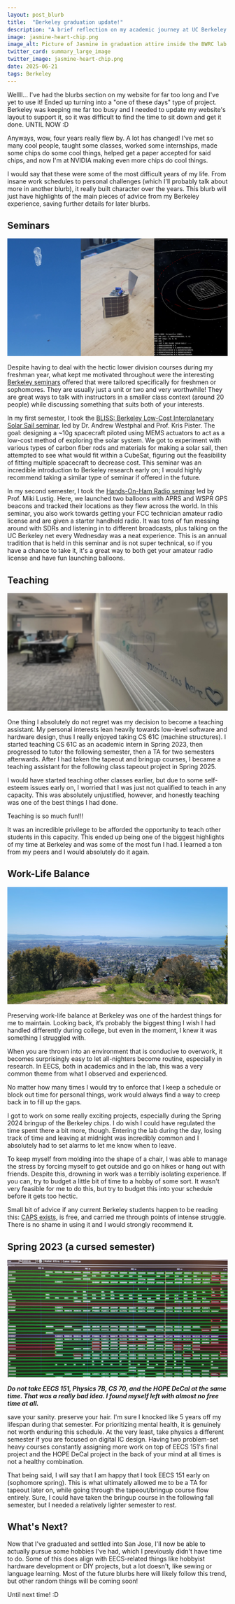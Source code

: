 ```yaml
---
layout: post_blurb
title:  "Berkeley graduation update!"
description: "A brief reflection on my academic journey at UC Berkeley."
image: jasmine-heart-chip.png
image_alt: Picture of Jasmine in graduation attire inside the BWRC lab holding the Spring 2024 class chip with hands cupped in a heart shape
twitter_card: summary_large_image
twitter_image: jasmine-heart-chip.png
date: 2025-06-21
tags: Berkeley
---
```


Wellll... I've had the blurbs section on my website for far too long and I've yet to use it! Ended up turning into a "one of these days" type of project. Berkeley was keeping me far too busy and I needed to update my website's layout to support it, so it was difficult to find the time to sit down and get it done. UNTIL NOW :D

Anyways, wow, four years really flew by. A lot has changed! I've met so many cool people, taught some classes, worked some internships, made some chips do some cool things, helped get a paper accepted for said chips, and now I'm at NVIDIA making even more chips do cool things. 

I would say that these were some of the most difficult years of my life. From insane work schedules to personal challenges (which I'll probably talk about more in another blurb), it really built character over the years. This blurb will just have highlights of the main pieces of advice from my Berkeley experience, saving further details for later blurbs.

## Seminars

<img class="blurb-img" src="seminars.webp" alt="Pictures of a balloon with a GPS beacon attached followed by a screenshot of a solar sail trajectory simulation.">

Despite having to deal with the hectic lower division courses during my freshman year, what kept me motivated throughout were the interesting [Berkeley seminars](https://curricularconnections.berkeley.edu/freshman-and-sophomore-seminars/) offered that were tailored specifically for freshmen or sophomores. They are usually just a unit or two and very worthwhile! They are great ways to talk with instructors in a smaller class context (around 20 people) while discussing something that suits both of your interests.

In my first semester, I took the [BLISS: Berkeley Low-Cost Interplanetary Solar Sail seminar](https://www.ssl.berkeley.edu/the-bliss-project-small-solar-sails-could-be-the-next-giant-leap-for-interplanetary-space-exploration/), led by Dr. Andrew Westphal and Prof. Kris Pister. The goal: designing a ~10g spacecraft piloted using MEMS actuators to act as a low-cost method of exploring the solar system. We got to experiment with various types of carbon fiber rods and materials for making a solar sail, then attempted to see what would fit within a CubeSat, figuring out the feasibility of fitting multiple spacecraft to decrease cost. This seminar was an incredible introduction to Berkeley research early on; I would highly recommend taking a similar type of seminar if offered in the future.

In my second semester, I took the [Hands-On-Ham Radio seminar](https://classes.berkeley.edu/content/2022-spring-eleng-39-001-sem-001) led by Prof. Miki Lustig. Here, we launched two balloons with APRS and WSPR GPS beacons and tracked their locations as they flew across the world. In this seminar, you also work towards getting your FCC technician amateur radio license and are given a starter handheld radio. It was tons of fun messing around with SDRs and listening in to different broadcasts, plus talking on the UC Berkeley net every Wednesday was a neat experience. This is an annual tradition that is held in this seminar and is not super technical, so if you have a chance to take it, it's a great way to both get your amateur radio license and have fun launching balloons.

## Teaching

<img class="blurb-img" src="jasmine-soda-277.webp" alt="Picture of the Soda 277 lab focused on a whiteboard that says 'Jasmine was here' followed by a heart.">

One thing I absolutely do not regret was my decision to become a teaching assistant. My personal interests lean heavily towards low-level software and hardware design, thus I really enjoyed taking CS 61C (machine structures). I started teaching CS 61C as an academic intern in Spring 2023, then progressed to tutor the following semester, then a TA for two semesters afterwards. After I had taken the tapeout and bringup courses, I became a teaching assistant for the following class tapeout project in Spring 2025.

I would have started teaching other classes earlier, but due to some self-esteem issues early on, I worried that I was just not qualified to teach in any capacity. This was absolutely unjustified, however, and honestly teaching was one of the best things I had done.

Teaching is so much fun!!!

It was an incredible privilege to be afforded the opportunity to teach other students in this capacity. This ended up being one of the biggest highlights of my time at Berkeley and was some of the most fun I had. I learned a ton from my peers and I would absolutely do it again.

## Work-Life Balance

<img class="blurb-img" src="wlb-berkeley-hills.webp" alt="Picture of the bay as visible from the top of Picnic View Ridge in the Berkeley Hills.">

Preserving work-life balance at Berkeley was one of the hardest things for me to maintain. Looking back, it’s probably the biggest thing I wish I had handled differently during college, but even in the moment, I knew it was something I struggled with.

When you are thrown into an environment that is conducive to overwork, it becomes surprisingly easy to let all-nighters become routine, especially in research. In EECS, both in academics and in the lab, this was a very common theme from what I observed and experienced.

No matter how many times I would try to enforce that I keep a schedule or block out time for personal things, work would always find a way to creep back in to fill up the gaps.

I got to work on some really exciting projects, especially during the Spring 2024 bringup of the Berkeley chips. I do wish I could have regulated the time spent there a bit more, though. Entering the lab during the day, losing track of time and leaving at midnight was incredibly common and I absolutely had to set alarms to let me know when to leave.

To keep myself from molding into the shape of a chair, I was able to manage the stress by forcing myself to get outside and go on hikes or hang out with friends. Despite this, drowning in work was a terribly isolating experience. If you can, try to budget a little bit of time to a hobby of some sort. It wasn't very feasible for me to do this, but try to budget this into your schedule before it gets too hectic.

Small bit of advice if any current Berkeley students happen to be reading this: [CAPS exists](https://uhs.berkeley.edu/caps), is free, and carried me through points of intense struggle. There is no shame in using it and I would strongly recommend it.

## Spring 2023 (a cursed semester)

<img class="blurb-img" src="sp23-eecs151.webp" alt="Picture of waveforms being shown on GTKWave.">

***Do not take EECS 151, Physics 7B, CS 70, and the HOPE DeCal at the same time. That was a really bad idea. I found myself left with almost no free time at all.***

save your sanity. preserve your hair. I'm sure I knocked like 5 years off my lifespan during that semester. For prioritizing mental health, it is genuinely not worth enduring this schedule. At the very least, take physics a different semester if you are focused on digital IC design. Having two problem-set heavy courses constantly assigning more work on top of EECS 151's final project and the HOPE DeCal project in the back of your mind at all times is not a healthy combination.

That being said, I will say that I am happy that I took EECS 151 early on (sophomore spring). This is what ultimately allowed me to be a TA for tapeout later on, while going through the tapeout/bringup course flow entirely. Sure, I could have taken the bringup course in the following fall semester, but I needed a relatively lighter semester to rest.

## What's Next?

Now that I've graduated and settled into San Jose, I'll now be able to actually pursue some hobbies I've had, which I previously didn't have time to do. Some of this does align with EECS-related things like hobbyist hardware development or DIY projects, but a lot doesn't, like sewing or language learning. Most of the future blurbs here will likely follow this trend, but other random things will be coming soon!

Until next time! :D